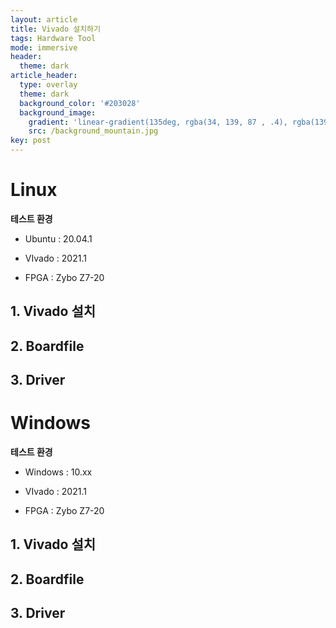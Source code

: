 ```yaml
---
layout: article
title: Vivado 설치하기
tags: Hardware Tool
mode: immersive
header:
  theme: dark
article_header:
  type: overlay
  theme: dark
  background_color: '#203028'
  background_image:
    gradient: 'linear-gradient(135deg, rgba(34, 139, 87 , .4), rgba(139, 34, 139, .4))'
    src: /background_mountain.jpg
key: post
---
```


<!--more-->

# Linux

**테스트 환경**

* Ubuntu : 20.04.1

* VIvado : 2021.1

* FPGA : Zybo Z7-20

## 1. Vivado 설치



## 2. Boardfile



## 3. Driver





# Windows

**테스트 환경**

* Windows : 10.xx

* VIvado : 2021.1

* FPGA : Zybo Z7-20

## 1. Vivado 설치



## 2. Boardfile



## 3. Driver


